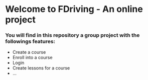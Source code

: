 # **Welcome to FDriving - An online project**
### **You will find in this repository a group project with the followings features:**
- Create a course
- Enroll into a course
- Login
- Create lessons for a course
- ...
